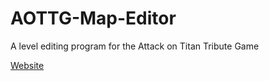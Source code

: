 # AOTTG-Map-Editor
A level editing program for the Attack on Titan Tribute Game

[Website](https://alexwolski.github.io/MapEditingTools/)
